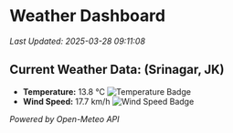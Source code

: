 
# Weather Dashboard

_Last Updated: 2025-03-28 09:11:08_

## Current Weather Data: (Srinagar, JK)
- **Temperature:** 13.8 °C ![Temperature Badge](https://img.shields.io/badge/Temperature-Low%20Temp-blue)
- **Wind Speed:** 17.7 km/h ![Wind Speed Badge](https://img.shields.io/badge/Wind%20Speed-Light%20Wind-blue)

*Powered by Open-Meteo API*
